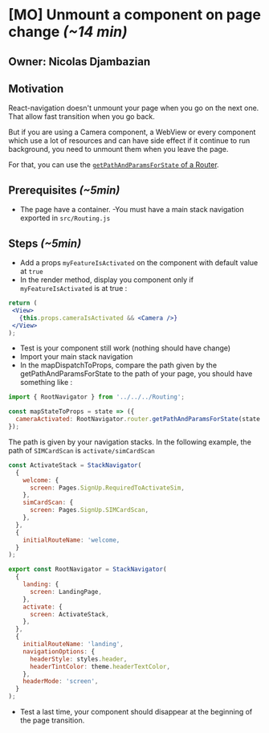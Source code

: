 # [MO] Unmount a component on page change *(~14 min)*

## Owner: Nicolas Djambazian

## Motivation

React-navigation doesn't unmount your page when you go on the next one. That allow fast transition when you go back.

But if you are using a Camera component, a WebView or every component which use a lot of resources and can have side effect if it continue to run background, you need to unmount them when you leave the page.

For that, you can use the [`getPathAndParamsForState` of a Router](https://reactnavigation.org/docs/routers/api).

## Prerequisites *(~5min)*
 - The page have a container.
  -You must have a main stack navigation exported in `src/Routing.js`


## Steps *(~5min)*

 - Add a props `myFeatureIsActivated` on the component with default value at `true`
 - In the render method, display you component only if `myFeatureIsActivated` is at true :

 ```jsx
return ( 
  <View>
    {this.props.cameraIsActivated && <Camera />}
  </View>
);

 ```

- Test is your component still work (nothing should have change)
- Import your main stack navigation
- In the mapDispatchToProps, compare the path given by the getPathAndParamsForState to the path of your page, you should have something like :

```jsx
import { RootNavigator } from '../../../Routing';

const mapStateToProps = state => ({
  cameraActivated: RootNavigator.router.getPathAndParamsForState(state.navigation).path === 'path/of/the/page/in/navigation/stacks',
});
```

The path is given by your navigation stacks. In the following example, the path of `SIMCardScan` is `activate/simCardScan`

```jsx
const ActivateStack = StackNavigator(
  {
    welcome: {
      screen: Pages.SignUp.RequiredToActivateSim,
    },
    simCardScan: {
      screen: Pages.SignUp.SIMCardScan,
    },
  },
  {
    initialRouteName: 'welcome,
  }
);

export const RootNavigator = StackNavigator(
  {
    landing: {
      screen: LandingPage,
    },
    activate: {
      screen: ActivateStack,
    },
  },
  {
    initialRouteName: 'landing',
    navigationOptions: {
      headerStyle: styles.header,
      headerTintColor: theme.headerTextColor,
    },
    headerMode: 'screen',
  }
);
```

- Test a last time, your component should disappear at the beginning of the page transition.

